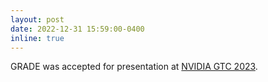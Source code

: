 ```yaml
---
layout: post
date: 2022-12-31 15:59:00-0400
inline: true
---
```


GRADE was accepted for presentation at [NVIDIA GTC 2023](https://www.nvidia.com/en-us/on-demand/session/gtcspring23-s51570/).
